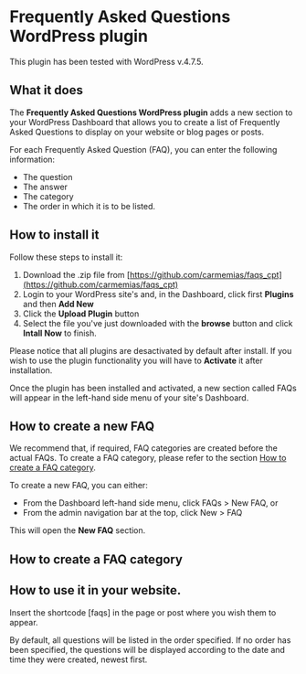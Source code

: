 # Frequently Asked Questions WordPress plugin

This plugin has been tested with WordPress v.4.7.5.

## What it does

The **Frequently Asked Questions WordPress plugin** adds a new section to your WordPress Dashboard that allows you to create a list of Frequently Asked Questions to display on your website or blog pages or posts. 

For each Frequently Asked Question (FAQ), you can enter the following information:

* The question
* The answer
* The category
* The order in which it is to be listed.

## How to install it

Follow these steps to install it:

1. Download the .zip file from [https://github.com/carmemias/faqs_cpt](https://github.com/carmemias/faqs_cpt)
2. Login to your WordPress site's and, in the Dashboard, click first **Plugins** and then **Add New**
3. Click the **Upload Plugin** button
4. Select the file you've just downloaded with the **browse** button and click **Intall Now** to finish.

Please notice that all plugins are desactivated by default after install. If you wish to use the plugin functionality you will have to **Activate** it after installation.

Once the plugin has been installed and activated, a new section called FAQs will appear in the left-hand side menu of your site's Dashboard.

## How to create a new FAQ

We recommend that, if required, FAQ categories are created before the actual FAQs. To create a FAQ category, please refer to the section [How to create a FAQ category](#how-to-create-a-FAQ-category).

To create a new FAQ, you can either:

* From the Dashboard left-hand side menu, click FAQs > New FAQ, or
* From the admin navigation bar at the top, click New > FAQ

This will open the **New FAQ** section. 


## How to create a FAQ category


## How to use it in your website.

Insert the shortcode [faqs] in the page or post where you wish them to appear.

By default, all questions will be listed in the order specified. If no order has been specified, the questions will be displayed according to the date and time they were created, newest first.


